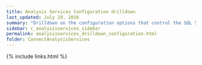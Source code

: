 ```yaml
---
title: Analysis Services Configuration drilldown
last_updated: July 29, 2016
summary: "Drilldown on the configuration options that control the SQL Server Analysis Services server. The Configuration grid shows the various configuration options that control the Analysis Services server and their current and default values."
sidebar: c_analysisservices_sidebar
permalink: analysisservices_drilldown_configuration.html
folder: ConnectAnalysisServices
---
```





{% include links.html %}
